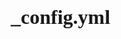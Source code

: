 ## _config.yml

<!DOCTYPE html>
<html lang="en">
<head>
    <meta charset="UTF-8">
    <meta name="viewport" content="width=device-width, initial-scale=1.0">
    <title>My Portfolio</title>
    <style>
        /* CSS Reset */
        *, *::before, *::after {
            box-sizing: border-box;
            margin: 0;
            padding: 0;
        }

        /* Root Variables for Style Guide */
        :root {
            /* Color Scheme */
            --primary-color: #3498db;
            --secondary-color: #2ecc71;
            --accent-color: #e74c3c;
            --dark-color: #2c3e50;
            --light-color: #ecf0f1;
            --text-color: #333;
            --background-color: #f9f9f9;
            
            /* Fonts */
            --main-font: 'Segoe UI', Tahoma, Geneva, Verdana, sans-serif;
            --heading-font: 'Arial', sans-serif;
            
            /* Spacing */
            --spacing-sm: 0.5rem;
            --spacing-md: 1rem;
            --spacing-lg: 2rem;
            --spacing-xl: 4rem;
            
            /* Border radius */
            --border-radius: 8px;
        }

        /* Global Styles */
        body {
            font-family: var(--main-font);
            line-height: 1.6;
            color: var(--text-color);
            background-color: var(--background-color);
            padding-bottom: var(--spacing-xl);
        }

        /* Typography */
        h1, h2, h3, h4, h5, h6 {
            font-family: var(--heading-font);
            margin-bottom: var(--spacing-md);
            color: var(--dark-color);
        }

        h1 {
            font-size: 2.5rem;
        }

        h2 {
            font-size: 2rem;
            color: var(--primary-color);
        }

        p {
            margin-bottom: var(--spacing-md);
        }

        a {
            color: var(--primary-color);
            text-decoration: none;
            transition: color 0.3s ease;
        }

        a:hover {
            color: var(--accent-color);
        }

        /* Layout Components */
        .container {
            width: 90%;
            max-width: 1200px;
            margin: 0 auto;
            padding: 0 var(--spacing-md);
        }

        .header {
            background-color: var(--dark-color);
            color: var(--light-color);
            padding: var(--spacing-lg) 0;
            margin-bottom: var(--spacing-xl);
        }

        .nav {
            display: flex;
            justify-content: space-between;
            align-items: center;
        }

        .logo {
            font-size: 1.8rem;
            font-weight: bold;
        }

        .nav-links {
            display: flex;
            list-style: none;
        }

        .nav-links li {
            margin-left: var(--spacing-lg);
        }

        .nav-links a {
            color: var(--light-color);
        }

        .nav-links a:hover {
            color: var(--secondary-color);
        }

        /* Card Component */
        .card {
            background: white;
            border-radius: var(--border-radius);
            box-shadow: 0 4px 6px rgba(0, 0, 0, 0.1);
            padding: var(--spacing-lg);
            margin-bottom: var(--spacing-lg);
            transition: transform 0.3s ease;
        }

        .card:hover {
            transform: translateY(-5px);
        }

        .card-title {
            color: var(--primary-color);
            margin-bottom: var(--spacing-md);
        }

        /* Grid System */
        .grid {
            display: grid;
            grid-template-columns: 1fr;
            gap: var(--spacing-lg);
            margin: var(--spacing-lg) 0;
        }

        @media (min-width: 768px) {
            .grid {
                grid-template-columns: repeat(2, 1fr);
            }
        }

        @media (min-width: 1024px) {
            .grid {
                grid-template-columns: repeat(3, 1fr);
            }
        }

        /* Buttons */
        .btn {
            display: inline-block;
            padding: var(--spacing-sm) var(--spacing-md);
            background: var(--primary-color);
            color: white;
            border: none;
            border-radius: 4px;
            cursor: pointer;
            font-size: 1rem;
            transition: background-color 0.3s ease;
        }

        .btn:hover {
            background: var(--dark-color);
        }

        .btn-secondary {
            background: var(--secondary-color);
        }

        .btn-accent {
            background: var(--accent-color);
        }

        /* Footer */
        .footer {
            background: var(--dark-color);
            color: var(--light-color);
            padding: var(--spacing-lg) 0;
            text-align: center;
            margin-top: var(--spacing-xl);
        }

        /* Project Structure Visualization */
        .file-structure {
            background: white;
            border-radius: var(--border-radius);
            padding: var(--spacing-lg);
            margin: var(--spacing-lg) 0;
        }

        .file-item {
            padding-left: var(--spacing-md);
            margin: var(--spacing-sm) 0;
            position: relative;
        }

        .file-item::before {
            content: '📄 ';
        }

        .folder::before {
            content: '📁 ';
        }

        .folder {
            font-weight: bold;
            margin-top: var(--spacing-md);
        }

        .folder-content {
            padding-left: var(--spacing-lg);
            border-left: 2px solid var(--light-color);
            margin: var(--spacing-sm) 0 var(--spacing-sm) var(--spacing-sm);
        }

        /* Style Guide Section */
        .color-swatch {
            display: inline-block;
            width: 50px;
            height: 50px;
            border-radius: 4px;
            margin-right: var(--spacing-sm);
            vertical-align: middle;
        }

        .swatch-primary {
            background: var(--primary-color);
        }

        .swatch-secondary {
            background: var(--secondary-color);
        }

        .swatch-accent {
            background: var(--accent-color);
        }

        .swatch-dark {
            background: var(--dark-color);
        }

        .swatch-light {
            background: var(--light-color);
            border: 1px solid #ccc;
        }

        /* Responsive Design */
        @media (max-width: 768px) {
            .nav {
                flex-direction: column;
            }
            
            .nav-links {
                margin-top: var(--spacing-md);
            }
            
            .nav-links li {
                margin-left: var(--spacing-md);
                margin-right: var(--spacing-md);
            }
            
            h1 {
                font-size: 2rem;
            }
            
            h2 {
                font-size: 1.6rem;
            }
        }

        /* Hero Section */
        .hero {
            text-align: center;
            padding: var(--spacing-xl) 0;
            background: linear-gradient(135deg, var(--primary-color), var(--dark-color));
            color: white;
            border-radius: var(--border-radius);
            margin-bottom: var(--spacing-xl);
        }

        .hero h1 {
            font-size: 3rem;
            margin-bottom: var(--spacing-md);
            color: white;
        }

        .hero p {
            font-size: 1.2rem;
            max-width: 800px;
            margin: 0 auto var(--spacing-lg);
        }

        /* About Section */
        .about {
            display: flex;
            flex-direction: column;
            gap: var(--spacing-lg);
            margin-bottom: var(--spacing-xl);
        }

        @media (min-width: 768px) {
            .about {
                flex-direction: row;
            }
            
            .about-content {
                flex: 2;
            }
            
            .about-image {
                flex: 1;
            }
        }

        .about-image {
            background-color: #ddd;
            border-radius: var(--border-radius);
            min-height: 300px;
            display: flex;
            align-items: center;
            justify-content: center;
        }

        /* Project Section */
        .project-filters {
            display: flex;
            justify-content: center;
            gap: var(--spacing-md);
            margin-bottom: var(--spacing-lg);
        }

        /* Contact Form */
        .form-group {
            margin-bottom: var(--spacing-md);
        }

        .form-group label {
            display: block;
            margin-bottom: var(--spacing-sm);
        }

        .form-group input,
        .form-group textarea {
            width: 100%;
            padding: var(--spacing-sm);
            border: 1px solid #ddd;
            border-radius: 4px;
            font-family: inherit;
        }

        .form-group textarea {
            min-height: 150px;
        }
    </style>
</head>
<body>
    <!-- Header Section -->
    <header class="header">
        <div class="container">
            <nav class="nav">
                <div class="logo">MyPortfolio</div>
                <ul class="nav-links">
                    <li><a href="#home">Home</a></li>
                    <li><a href="#about">About</a></li>
                    <li><a href="#projects">Projects</a></li>
                    <li><a href="#contact">Contact</a></li>
                </ul>
            </nav>
        </div>
    </header>

    <main class="container">
        <!-- Hero Section -->
        <section id="home" class="hero">
            <h1>Welcome to My Portfolio</h1>
            <p>I'm a web developer passionate about creating beautiful and functional websites</p>
            <a href="#projects" class="btn btn-secondary">View My Work</a>
        </section>

        <!-- Project Structure -->
        <section>
            <h2>Project Structure</h2>
            <div class="file-structure">
                <div class="folder">Portfolio</div>
                <div class="folder-content">
                    <div class="file-item">index.html</div>
                    <div class="file-item">README.md</div>
                    <div class="folder">images</div>
                    <div class="folder-content">
                        <div class="file-item">logo.png</div>
                        <div class="file-item">hero-banner.jpg</div>
                        <div class="file-item">project-1.jpg</div>
                        <div class="file-item">project-2.jpg</div>
                    </div>
                    <div class="folder">styles</div>
                    <div class="folder-content">
                        <div class="file-item">style.css</div>
                        <div class="file-item">reset.css</div>
                    </div>
                    <div class="folder">scripts</div>
                    <div class="folder-content">
                        <div class="file-item">main.js</div>
                        <div class="file-item">projects.js</div>
                    </div>
                </div>
            </div>
        </section>

        <!-- Style Guide -->
        <section>
            <h2>Style Guide</h2>
            <div class="card">
                <h3 class="card-title">Color Palette</h3>
                <p>
                    <span class="color-swatch swatch-primary"></span>Primary: #3498db
                </p>
                <p>
                    <span class="color-swatch swatch-secondary"></span>Secondary: #2ecc71
                </p>
                <p>
                    <span class="color-swatch swatch-accent"></span>Accent: #e74c3c
                </p>
                <p>
                    <span class="color-swatch swatch-dark"></span>Dark: #2c3e50
                </p>
                <p>
                    <span class="color-swatch swatch-light"></span>Light: #ecf0f1
                </p>
            </div>

            <div class="card">
                <h3 class="card-title">Typography</h3>
                <h1>Heading 1</h1>
                <h2>Heading 2</h2>
                <h3>Heading 3</h3>
                <p>This is a paragraph. The main font is 'Segoe UI', Tahoma, Geneva, Verdana, sans-serif.</p>
                <p>Headings use Arial, sans-serif as the font family.</p>
            </div>

            <div class="card">
                <h3 class="card-title">Components</h3>
                <p>Buttons:</p>
                <a href="#" class="btn">Primary Button</a>
                <a href="#" class="btn btn-secondary">Secondary Button</a>
                <a href="#" class="btn btn-accent">Accent Button</a>
                
                <p style="margin-top: var(--spacing-md);">Cards:</p>
                <div class="card">
                    <h4 class="card-title">Example Card</h4>
                    <p>This is an example card component with a hover effect.</p>
                </div>
            </div>
        </section>

        <!-- About Section -->
        <section id="about" class="about">
            <div class="about-content">
                <h2>About Me</h2>
                <p>Hello! I'm a passionate web developer with experience in creating responsive and user-friendly websites. I enjoy turning complex problems into simple, beautiful and intuitive designs.</p>
                <p>My goal is to build web applications that are both visually appealing and highly functional, with clean code that follows best practices.</p>
                <a href="#contact" class="btn">Get In Touch</a>
            </div>
            <div class="about-image">
                [Profile Image Placeholder]
            </div>
        </section>

        <!-- Projects Section -->
        <section id="projects">
            <h2>My Projects</h2>
            <div class="project-filters">
                <button class="btn btn-secondary">All</button>
                <button class="btn">Web Design</button>
                <button class="btn">JavaScript</button>
                <button class="btn">React</button>
            </div>
            
            <div class="grid">
                <div class="card">
                    <h3 class="card-title">E-Commerce Website</h3>
                    <p>A fully responsive e-commerce website with product filtering and cart functionality.</p>
                    <a href="#" class="btn">View Project</a>
                </div>
                <div class="card">
                    <h3 class="card-title">Task Management App</h3>
                    <p>A drag-and-drop task management application with local storage support.</p>
                    <a href="#" class="btn">View Project</a>
                </div>
                <div class="card">
                    <h3 class="card-title">Weather Dashboard</h3>
                    <p>A weather application that displays current and forecasted weather for any location.</p>
                    <a href="#" class="btn">View Project</a>
                </div>
            </div>
        </section>

        <!-- Contact Section -->
        <section id="contact">
            <h2>Get In Touch</h2>
            <div class="card">
                <form>
                    <div class="form-group">
                        <label for="name">Name</label>
                        <input type="text" id="name" placeholder="Your Name">
                    </div>
                    <div class="form-group">
                        <label for="email">Email</label>
                        <input type="email" id="email" placeholder="Your Email">
                    </div>
                    <div class="form-group">
                        <label for="message">Message</label>
                        <textarea id="message" placeholder="Your Message"></textarea>
                    </div>
                    <button type="submit" class="btn">Send Message</button>
                </form>
            </div>
        </section>

        <!-- Team Notes Section -->
        <section>
            <h2>Team Notes & Next Steps</h2>
            <div class="card">
                <h3 class="card-title">Project Setup Checklist</h3>
                <p>✅ Create folder structure (Portfolio, images, styles, scripts)</p>
                <p>✅ Set up index.html and style.css files</p>
                <p>✅ Define style guide with color scheme and typography</p>
                <p>✅ Implement semantic HTML structure</p>
                <p>✅ Create responsive layout with CSS Grid and Flexbox</p>
                <p>✅ Set up GitHub repository with team collaboration</p>
                <p>⏳ Create shared documentation for style decisions</p>
                <p>⏳ Implement peer review process with pull requests</p>
                <p>⏳ Add JavaScript functionality in scripts folder</p>
            </div>
        </section>
    </main>

    <!-- Footer -->
    <footer class="footer">
        <div class="container">
            <p>&copy; 2025 My Portfolio. All rights reserved.</p>
            <p>Follow me on <a href="#">Twitter</a>, <a href="#">LinkedIn</a>, and <a href="#">GitHub</a>.</p>
        </div>
    </footer>

    <!-- JavaScript placeholder for future functionality -->
    <script>
        // This is a placeholder for future JavaScript functionality
        console.log("Portfolio template loaded successfully");
        
        // TODO: Add interactive features
        // TODO: Implement form validation
        // TODO: Add project filtering functionality
        // TODO: Create modal for project details
    </script>
</body>
</html>
